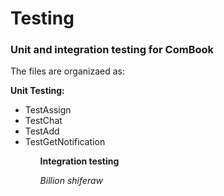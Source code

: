 # Testing

<h3>Unit and integration testing for ComBook</h3>

The files are organizaed as:
<P>
<b>Unit Testing:</b>
<ul>
<li>TestAssign</li>
<li>TestChat</li>
<li>TestAdd</li>
<li>TestGetNotification</li>
<ul>
<b>Integration testing</b>
</p>

<p>
<i>Billion shiferaw</i>
</p>

